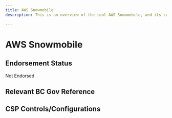 ```yaml
---
title: AWS Snowmobile
description: This is an overview of the tool AWS Snowmobile, and its current status  within BC Gov.

---
```

<!---
Note: this is a generated file.  You should not edit it directly.  Please check https://github.com/bcgov/cloud-pathfinder for details.
-->
# AWS Snowmobile



## Endorsement Status
Not Endorsed

## Relevant BC Gov Reference


## CSP Controls/Configurations
